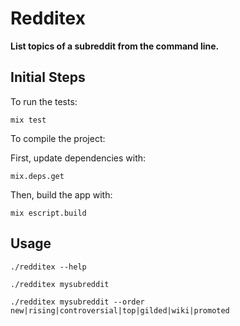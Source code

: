 # Redditex

**List topics of a subreddit from the command line.**

## Initial Steps

To run the tests:
```
mix test
```

To compile the project:

First, update dependencies with:
```
mix.deps.get
```

Then, build the app with:
```
mix escript.build
```

## Usage

```
./redditex --help

./redditex mysubreddit

./redditex mysubreddit --order new|rising|controversial|top|gilded|wiki|promoted
```
